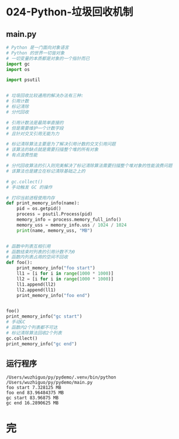 # 024-Python-垃圾回收机制

## main.py

```python
# Python 是一门面向对象语言
# Python 的世界一切皆对象
# 一切变量的本质都是对象的一个指针而已
import gc
import os

import psutil


# 垃圾回收比较通用的解决办法有三种:
# 引用计数
# 标记清除
# 分代回收

# 引用计数法是最简单直接的
# 但是需要维护一个计数字段
# 且针对交叉引用无能为力

# 标记清除算法主要是为了解决引用计数的交叉引用问题
# 该算法的缺点就是需要扫描整个堆的所有对象
# 有点浪费性能

# 分代回收算法的引入则完美解决了标记清除算法需要扫描整个堆对象的性能浪费问题
# 该算法也是建立在标记清除基础之上的

# gc.collect()
# 手动触发 GC 的操作

# 打印当前进程使用内存
def print_memory_info(name):
    pid = os.getpid()
    process = psutil.Process(pid)
    memory_info = process.memory_full_info()
    memory_uss = memory_info.uss / 1024 / 1024
    print(name, memory_uss, "MB")


# 函数中列表互相引用
# 函数结束时列表的引用计数不为0
# 函数内列表占用的空间不回收
def foo():
    print_memory_info("foo start")
    ll1 = [i for i in range(1000 * 1000)]
    ll2 = [i for i in range(1000 * 1000)]
    ll1.append(ll2)
    ll2.append(ll1)
    print_memory_info("foo end")


foo()
print_memory_info("gc start")
# 手动GC
# 函数内2个列表都不可达
# 标记清除算法回收2个列表
gc.collect()
print_memory_info("gc end")

```

## 运行程序

    /Users/wuzhiguo/py/pydemo/.venv/bin/python /Users/wuzhiguo/py/pydemo/main.py 
    foo start 7.328125 MB
    foo end 83.96484375 MB
    gc start 83.96875 MB
    gc end 16.2890625 MB


# 完